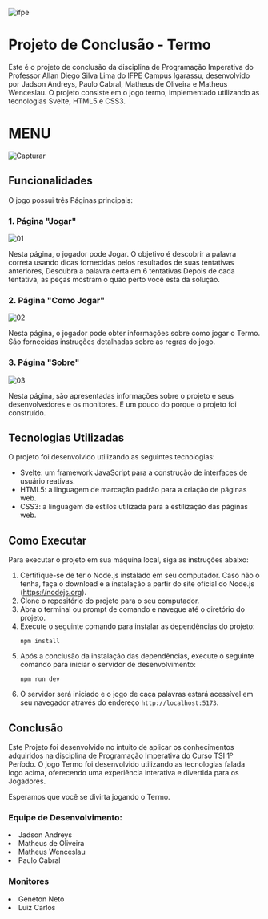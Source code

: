 
![ifpe](https://github.com/pauloJ-r/ProjetoTermo/assets/62119732/ffaef033-e7aa-42c2-87fa-ee9571e18d81.)


# Projeto de Conclusão - Termo

Este é o projeto de conclusão da disciplina de Programação Imperativa do Professor Allan Diego Silva Lima do IFPE Campus Igarassu, desenvolvido por Jadson Andreys, Paulo Cabral, Matheus de Oliveira e Matheus Wenceslau. O projeto consiste em o jogo termo, implementado utilizando as tecnologias Svelte, HTML5 e CSS3. 

# MENU
![Capturar](https://github.com/pauloJ-r/ProjetoTermo/assets/62119732/ac797835-ddae-41b0-a7e7-875bf220c269)

## Funcionalidades


O jogo possui três Páginas principais:

### 1. Página "Jogar"
![01](https://github.com/pauloJ-r/ProjetoTermo/assets/62119732/7118d5b2-fa90-4a11-acd2-6ef7f74be262)

Nesta página, o jogador pode Jogar. O objetivo é descobrir a palavra correta usando dicas fornecidas pelos resultados de suas tentativas anteriores, Descubra a palavra certa em 6 tentativas
 Depois de cada tentativa, as peças mostram o quão perto você está da solução.

### 2. Página "Como Jogar"
![02](https://github.com/pauloJ-r/ProjetoTermo/assets/62119732/a9929b08-764e-430f-9020-03600d462271)

Nesta página, o jogador pode obter informações sobre como jogar o Termo. São fornecidas instruções detalhadas sobre as regras do jogo.

### 3. Página "Sobre"
![03](https://github.com/pauloJ-r/ProjetoTermo/assets/62119732/95b2c4a0-a098-4c80-a878-f11936bdfecf)

Nesta página, são apresentadas informações sobre o projeto e seus desenvolvedores e os monitores. E um pouco do porque o projeto foi construido.

## Tecnologias Utilizadas

O projeto foi desenvolvido utilizando as seguintes tecnologias:

- Svelte: um framework JavaScript para a construção de interfaces de usuário reativas.
- HTML5: a linguagem de marcação padrão para a criação de páginas web.
- CSS3: a linguagem de estilos utilizada para a estilização das páginas web.


## Como Executar 

Para executar o projeto em sua máquina local, siga as instruções abaixo:

1. Certifique-se de ter o Node.js instalado em seu computador. Caso não o tenha, faça o download e a instalação a partir do site oficial do Node.js (https://nodejs.org).
2. Clone o repositório do projeto para o seu computador.
3. Abra o terminal ou prompt de comando e navegue até o diretório do projeto.
4. Execute o seguinte comando para instalar as dependências do projeto:
   ```
   npm install
   ```
5. Após a conclusão da instalação das dependências, execute o seguinte comando para iniciar o servidor de desenvolvimento:
   ```
   npm run dev
   ```
6. O servidor será iniciado e o jogo de caça palavras estará acessível em seu navegador através do endereço `http://localhost:5173`.

## Conclusão

Este Projeto foi desenvolvido no intuito de aplicar os conhecimentos adquiridos na disciplina de Programação Imperativa do Curso TSI 1º Período. O jogo Termo foi desenvolvido utilizando as tecnologias falada logo acima, oferecendo uma experiência interativa e divertida para os Jogadores.

Esperamos que você se divirta jogando o Termo.

### Equipe de Desenvolvimento:

<li>Jadson Andreys</li> 
<li>Matheus de Oliveira</li> 
<li>Matheus Wenceslau</li>
<li>Paulo Cabral</li>


### Monitores

<li>Geneton Neto</li>
<li>Luiz Carlos</li>


